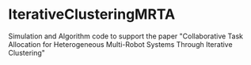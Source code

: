 # IterativeClusteringMRTA
Simulation and Algorithm code to support the paper "Collaborative Task Allocation for Heterogeneous Multi-Robot Systems Through Iterative Clustering"
